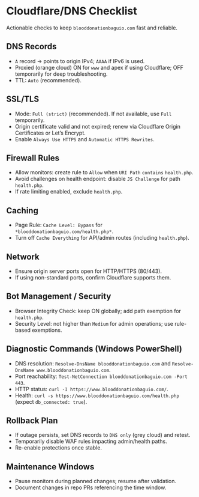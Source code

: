 # Cloudflare/DNS Checklist

Actionable checks to keep `blooddonationbaguio.com` fast and reliable.

## DNS Records
- `A` record → points to origin IPv4; `AAAA` if IPv6 is used.
- Proxied (orange cloud) ON for `www` and apex if using Cloudflare; OFF temporarily for deep troubleshooting.
- TTL: `Auto` (recommended).

## SSL/TLS
- Mode: `Full (strict)` (recommended). If not available, use `Full` temporarily.
- Origin certificate valid and not expired; renew via Cloudflare Origin Certificates or Let’s Encrypt.
- Enable `Always Use HTTPS` and `Automatic HTTPS Rewrites`.

## Firewall Rules
- Allow monitors: create rule to `Allow` when `URI Path` `contains` `health.php`.
- Avoid challenges on health endpoint: disable `JS Challenge` for path `health.php`.
- If rate limiting enabled, exclude `health.php`.

## Caching
- Page Rule: `Cache Level: Bypass` for `*blooddonationbaguio.com/health.php*`.
- Turn off `Cache Everything` for API/admin routes (including `health.php`).

## Network
- Ensure origin server ports open for HTTP/HTTPS (80/443).
- If using non-standard ports, confirm Cloudflare supports them.

## Bot Management / Security
- Browser Integrity Check: keep ON globally; add path exemption for `health.php`.
- Security Level: not higher than `Medium` for admin operations; use rule-based exemptions.

## Diagnostic Commands (Windows PowerShell)
- DNS resolution: `Resolve-DnsName blooddonationbaguio.com` and `Resolve-DnsName www.blooddonationbaguio.com`.
- Port reachability: `Test-NetConnection blooddonationbaguio.com -Port 443`.
- HTTP status: `curl -I https://www.blooddonationbaguio.com/`.
- Health: `curl -s https://www.blooddonationbaguio.com/health.php` (expect `db_connected: true`).

## Rollback Plan
- If outage persists, set DNS records to `DNS only` (grey cloud) and retest.
- Temporarily disable WAF rules impacting admin/health paths.
- Re-enable protections once stable.

## Maintenance Windows
- Pause monitors during planned changes; resume after validation.
- Document changes in repo PRs referencing the time window.